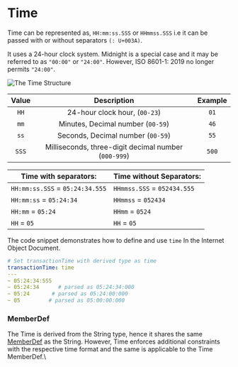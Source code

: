 # Time

Time can be represented as, `HH:mm:ss.SSS` or `HHmmss.SSS` i.e it can be passed with or without separators `(: U+003A)`.&#x20;

It uses a 24-hour clock system. Midnight is a special case and it may be referred to as `"00:00"` or `"24:00"`. However, ISO 8601-1: 2019 no longer permits `"24:00"`.

![The Time Structure](https://lh4.googleusercontent.com/m063muXgLoy8GdTG95tZ2bgbdKPFdG4she8hUl9c3WQ1wEx0UHiDDZt6D6pNwoqr3Gd3H\_JMkuU901AcP-mspY2\_PcuPd32gwNYK78\_llRZGyQEwMZSpSDTjFWCpNtSXFle02OMg)

| Value |                      Description                     |   Example  |
| :---: | :--------------------------------------------------: | :--------: |
|  `HH` |             24-hour clock hour, (`00-23`)            |     `01`   |
|  `mm` |           Minutes, Decimal number (`00-59`)          |      `46`  |
|  `ss` |           Seconds, Decimal number (`00-59`)          |      `55`  |
| `SSS` | Milliseconds, three-digit decimal number (`000-999`) |      `500` |



| **Time with separators:**       | **Time without Separators:** |
| ------------------------------- | ---------------------------- |
| `HH:mm:ss.SSS` = `05:24:34.555` | `HHmmss.SSS`  = `052434.555` |
| `HH:mm:ss` = `05:24:34`         | `HHmmss`   = `052434`        |
| `HH:mm` = `05:24`               | `HHmm` = `0524`              |
| `HH` = `05`                     | `HH` = `05`                  |

The code snippet demonstrates how to define and use `time`  In the Internet Object Document.

```yaml
# Set transactionTime with derived type as time
transactionTime: time
---
~ 05:24:34:555
~ 05:24:34      # parsed as 05:24:34:000
~ 05:24       # parsed as 05:24:00:000
~ 05         # parsed as 05:00:00:000

```

### MemberDef

The Time is derived from the String type, hence it shares the same [MemberDef](../#memberdef) as the String. However, Time enforces additional constraints with the respective time format and the same is applicable to the Time MemberDef.\
